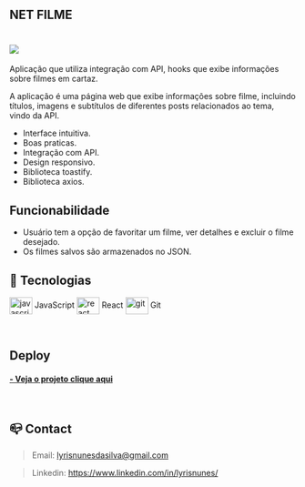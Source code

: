 ## NET FILME 

<h1>
         <img src="src/img/video.mp4" >
</h1>

Aplicação que utiliza integração com API, hooks que exibe informações sobre filmes em cartaz.

A aplicação é uma página web que exibe informações sobre filme, incluindo títulos, imagens e subtítulos de diferentes posts relacionados ao tema, vindo da API.

- Interface intuitiva.
- Boas praticas.
- Integração com API.
- Design responsivo.
- Biblioteca toastify.
- Biblioteca axios.

## Funcionabilidade

- Usuário tem a opção de favoritar um filme, ver detalhes e excluir o filme desejado.
- Os filmes salvos são armazenados no JSON.

## 🔧 Tecnologias

<img align="center" alt="javascript" height="30" width="40" src="https://cdn.jsdelivr.net/gh/devicons/devicon/icons/javascript/javascript-original.svg" /> JavaScript <img align="center" alt="react" height="30" width="40" src="https://cdn.jsdelivr.net/gh/devicons/devicon/icons/react/react-original.svg" /> React
<img align="center" alt="git" height="30" width="40" src="https://cdn.jsdelivr.net/gh/devicons/devicon/icons/git/git-original.svg" /> Git

<br>

## Deploy 

 <h4>
        <a href="https://lyrisnunes.github.io/net-filme-api"> - Veja o projeto clique aqui </a>
</h4>

<br>


## 📪 Contact

>Email: lyrisnunesdasilva@gmail.com

>Linkedin: https://www.linkedin.com/in/lyrisnunes/

